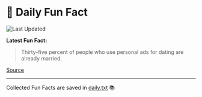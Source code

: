 # 🌟 Daily Fun Fact

![Last Updated](https://img.shields.io/badge/Last_Updated-2025_07_03-blue?style=flat-square)

**Latest Fun Fact:**

> Thirty-five percent of people who use personal ads for dating are already married.

[Source](http://www.djtech.net/humor/useless_facts.htm)

---

Collected Fun Facts are saved in [daily.txt](daily.txt) 📚
